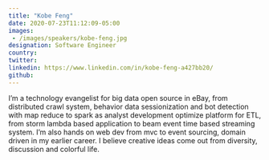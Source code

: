 ```yaml
---
title: "Kobe Feng"
date: 2020-07-23T11:12:09-05:00
images: 
 - /images/speakers/kobe-feng.jpg
designation: Software Engineer
country: 
twitter: 
linkedin: https://www.linkedin.com/in/kobe-feng-a427bb20/
github: 
---
```


I’m a technology evangelist for big data open source in eBay, from distributed crawl system, behavior data sessionization and bot detection with map reduce to spark as analyst development optimize platform for ETL, from storm lambda based application to beam event time based streaming system. I’m also hands on web dev from mvc to event sourcing, domain driven in my earlier career. I believe creative ideas come out from diversity, discussion and colorful life.